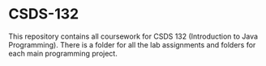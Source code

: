 # CSDS-132
This repository contains all coursework for CSDS 132 (Introduction to Java Programming). There is a folder for all the lab assignments and folders for each main programming project.


